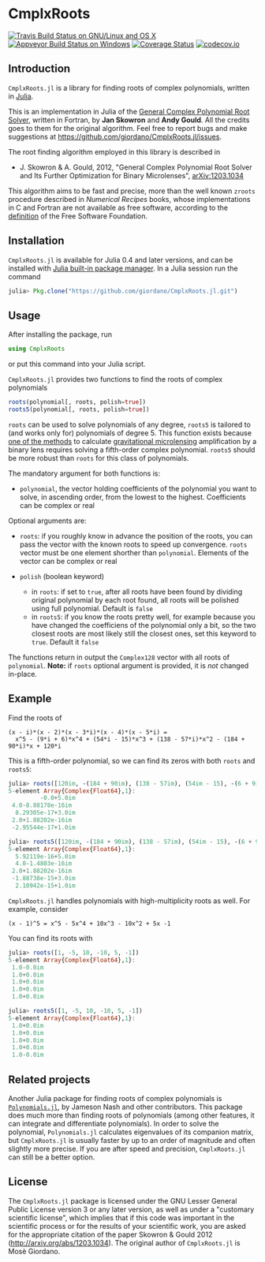 # CmplxRoots

[![Travis Build Status on GNU/Linux and OS X](https://travis-ci.org/giordano/CmplxRoots.jl.svg?branch=master)](https://travis-ci.org/giordano/CmplxRoots.jl) [![Appveyor Build Status on Windows](https://ci.appveyor.com/api/projects/status/jfa9e54lv92rqd3m?svg=true)](https://ci.appveyor.com/project/giordano/cmplxroots-jl) [![Coverage Status](https://coveralls.io/repos/github/giordano/CmplxRoots.jl/badge.svg?branch=master)](https://coveralls.io/github/giordano/CmplxRoots.jl?branch=master) [![codecov.io](https://codecov.io/github/giordano/CmplxRoots.jl/coverage.svg?branch=master)](https://codecov.io/github/giordano/CmplxRoots.jl?branch=master) <!-- [![CmplxRoots](http://pkg.julialang.org/badges/CmplxRoots_0.4.svg)](http://pkg.julialang.org/?pkg=CmplxRoots) [![CmplxRoots](http://pkg.julialang.org/badges/CmplxRoots_0.5.svg)](http://pkg.julialang.org/?pkg=CmplxRoots) -->

Introduction
------------

`CmplxRoots.jl` is a library for finding roots of complex polynomials, written
in [Julia](http://julialang.org/).

This is an implementation in Julia of the
[General Complex Polynomial Root Solver](http://www.astrouw.edu.pl/~jskowron/cmplx_roots_sg/),
written in Fortran, by **Jan Skowron** and **Andy Gould**.  All the credits goes
to them for the original algorithm.  Feel free to report bugs and make
suggestions at https://github.com/giordano/CmplxRoots.jl/issues.

The root finding algorithm employed in this library is described in

* J. Skowron & A. Gould, 2012, "General Complex Polynomial Root Solver and Its
  Further Optimization for Binary Microlenses",
  [arXiv:1203.1034](http://arxiv.org/abs/1203.1034)

This algorithm aims to be fast and precise, more than the well known `zroots`
procedure described in *Numerical Recipes* books, whose implementations in C and
Fortran are not available as free software, according to the
[definition](https://www.gnu.org/philosophy/free-sw.html) of the Free Software
Foundation.

Installation
------------

`CmplxRoots.jl` is available for Julia 0.4 and later versions, and can be installed
with
[Julia built-in package manager](http://docs.julialang.org/en/stable/manual/packages/).
In a Julia session run the command

```julia
julia> Pkg.clone("https://github.com/giordano/CmplxRoots.jl.git")
```

<!-- You may need to update your package list with `Pkg.update()` in order to get the -->
<!-- latest version of `CmplxRoots.jl`. -->

Usage
-----

After installing the package, run

``` julia
using CmplxRoots
```

or put this command into your Julia script.

`CmplxRoots.jl` provides two functions to find the roots of complex polynomials

``` julia
roots(polynomial[, roots, polish=true])
roots5(polynomial[, roots, polish=true])
```

`roots` can be used to solve polynomials of any degree, `roots5` is tailored to
(and works only for) polynomials of degree 5.  This function exists because
[one of the methods](http://dx.doi.org/10.1086/309566) to calculate
[gravitational microlensing](https://en.wikipedia.org/wiki/Gravitational_microlensing)
amplification by a binary lens requires solving a fifth-order complex
polynomial.  `roots5` should be more robust than `roots` for this class of
polynomials.

The mandatory argument for both functions is:

* `polynomial`, the vector holding coefficients of the polynomial you want to
  solve, in ascending order, from the lowest to the highest.  Coefficients can
  be complex or real

Optional arguments are:

* `roots`: if you roughly know in advance the position of the roots, you can
  pass the vector with the known roots to speed up convergence.  `roots` vector
  must be one element shorther than `polynomial`.  Elements of the vector can be
  complex or real
* `polish` (boolean keyword)

	* in `roots`: if set to `true`, after all roots have been found by dividing
	  original polynomial by each root found, all roots will be polished using
	  full polynomial.  Default is `false`
	* in `roots5`: if you know the roots pretty well, for example because you
	  have changed the coefficiens of the polynomial only a bit, so the two
	  closest roots are most likely still the closest ones, set this keyword to
	  `true`.  Default it `false`

The functions return in output the `Complex128` vector with all roots of
`polynomial`.  **Note:** if `roots` optional argument is provided, it is *not*
changed in-place.

Example
-------

Find the roots of

```
(x - i)*(x - 2)*(x - 3*i)*(x - 4)*(x - 5*i) =
  x^5 - (9*i + 6)*x^4 + (54*i - 15)*x^3 + (138 - 57*i)*x^2 - (184 + 90*i)*x + 120*i
```

This is a fifth-order polynomial, so we can find its zeros with both `roots` and
`roots5`:

``` julia
julia> roots([120im, -(184 + 90im), (138 - 57im), (54im - 15), -(6 + 9im), 1])
5-element Array{Complex{Float64},1}:
         -0.0+5.0im
 4.0-8.88178e-16im
  8.29305e-17+3.0im
 2.0+1.88202e-16im
 -2.95544e-17+1.0im

julia> roots5([120im, -(184 + 90im), (138 - 57im), (54im - 15), -(6 + 9im), 1])
5-element Array{Complex{Float64},1}:
  5.92119e-16+5.0im
  4.0-1.4803e-16im
 2.0+1.88202e-16im
 -1.88738e-15+3.0im
  2.10942e-15+1.0im
```

`CmplxRoots.jl` handles polynomials with high-multiplicity roots as well.  For
example, consider

```
(x - 1)^5 = x^5 - 5x^4 + 10x^3 - 10x^2 + 5x -1
```

You can find its roots with

``` julia
julia> roots([1, -5, 10, -10, 5, -1])
5-element Array{Complex{Float64},1}:
 1.0-0.0im
 1.0+0.0im
 1.0+0.0im
 1.0+0.0im
 1.0+0.0im

julia> roots5([1, -5, 10, -10, 5, -1])
5-element Array{Complex{Float64},1}:
 1.0+0.0im
 1.0+0.0im
 1.0+0.0im
 1.0+0.0im
 1.0-0.0im
```

Related projects
----------------

Another Julia package for finding roots of complex polynomials is
[`Polynomials.jl`](https://github.com/Keno/Polynomials.jl), by Jameson Nash and
other contributors.  This package does much more than finding roots of
polynomials (among other features, it can integrate and differentiate
polynomials).  In order to solve the polynomial, `Polynomials.jl` calculates
eigenvalues of its companion matrix, but `CmplxRoots.jl` is usually faster by up
to an order of magnitude and often slightly more precise.  If you are after
speed and precision, `CmplxRoots.jl` can still be a better option.

License
-------

The `CmplxRoots.jl` package is licensed under the GNU Lesser General Public
License version 3 or any later version, as well as under a "customary scientific
license", which implies that if this code was important in the scientific
process or for the results of your scientific work, you are asked for the
appropriate citation of the paper Skowron & Gould 2012
(http://arxiv.org/abs/1203.1034).  The original author of `CmplxRoots.jl` is
Mosè Giordano.
